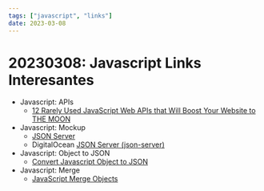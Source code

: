 ```yaml
---
tags: ["javascript", "links"]
date: 2023-03-08
---
```


# 20230308: Javascript Links Interesantes

<TagsLinks />

- Javascript: APIs
	- [12 Rarely Used JavaScript Web APIs that Will Boost Your Website to THE MOON](https://dev.to/eludadev/12-rarely-used-javascript-web-apis-that-will-take-your-website-to-the-next-level-4lf1)
- Javascript: Mockup
	- [JSON Server](https://github.com/typicode/json-server)
	- DigitalOcean [JSON Server (json-server)](https://www.digitalocean.com/community/tutorials/json-server)
- Javascript: Object to JSON
	- [Convert Javascript Object to JSON](https://www.convertsimple.com/convert-javascript-to-json/)
- Javascript: Merge
	- [JavaScript Merge Objects](https://www.javascripttutorial.net/object/javascript-merge-objects/)
